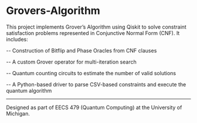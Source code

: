 # Grovers-Algorithm
This project implements Grover’s Algorithm using Qiskit to solve constraint satisfaction problems represented in Conjunctive Normal Form (CNF). It includes:

-- Construction of Bitflip and Phase Oracles from CNF clauses

-- A custom Grover operator for multi-iteration search

-- Quantum counting circuits to estimate the number of valid solutions

-- A Python-based driver to parse CSV-based constraints and execute the quantum algorithm

-----------------------------------------------------------------------------------------------------------------------------------------------------------------------------

Designed as part of EECS 479 (Quantum Computing) at the University of Michigan.

